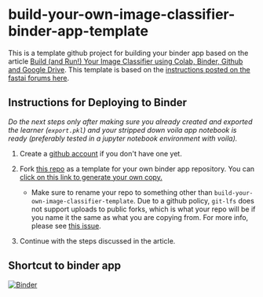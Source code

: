 # build-your-own-image-classifier-binder-app-template
This is a template github project for building your binder app based on the article [Build (and Run!) Your Image Classifier using Colab, Binder, Github and Google Drive](https://butchland.github.io/butchland-machine-learning-notes/machine%20learning/2020/10/05/byoic-on-colab-part2.html). This template is based on the [instructions posted on the fastai forums here](https://forums.fast.ai/t/deploying-your-notebook-as-an-app-under-10-minutes/70621?u=butchland).

## Instructions for Deploying to Binder

_Do the next steps only after making sure you already created and exported the learner (`export.pkl`) and your stripped down voila app notebook is ready (preferably tested in a jupyter notebook environment with voila)._

1. Create a [github account](https://github.com/join?source=header-home) if you don't have one yet.
1. Fork [this repo](https://github.com/butchland/build-your-own-image-classifier-template) as a template for your own binder app repository. You can [click on this link to generate your own copy.](https://github.com/butchland/build-your-own-image-classifier-template/generate) 
   * Make sure to rename your repo to something other than `build-your-own-image-classifier-template`. Due to a github policy, `git-lfs` does not support uploads to public forks, which is what your repo will be if you name it the same as what you are copying from. For more info, please see [this issue](https://github.com/git-lfs/git-lfs/issues/1906). 

1. Continue with the steps discussed in the article.

## Shortcut to binder app

[![Binder](https://mybinder.org/badge_logo.svg)](https://mybinder.org/v2/gh/rlandingin/fictional-rotary-phone/HEAD?urlpath=%2Fvoila%2Frender%2Fbuild-your-own-image-classifier.ipynb)
